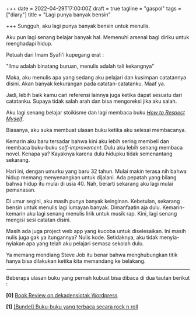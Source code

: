 +++
date = 2022-04-29T17:00:00Z
draft = true
tagline = "gaspol"
tags = ["diary"]
title = "Lagi punya banyak bensin"

+++
Sungguh, aku lagi punya banyak bensin untuk menulis.

Aku pun lagi senang belajar banyak hal. Memenuhi arsenal bagi diriku untuk menghadapi hidup.

Petuah dari Imam Syafi'i kupegang erat :

"Ilmu adalah binatang buruan, menulis adalah tali kekangnya"

Maka, aku menulis apa yang sedang aku pelajari dan kusimpan catatannya disini. Akan banyak kekurangan pada catatan-catatanku. Maaf ya.

Jadi, lebih baik kamu cari referensi lainnya juga ketika dapat sesuatu dari catatanku. Supaya tidak salah arah dan bisa mengoreksi jika aku salah.

Aku lagi senang belajar stoikisme dan lagi membaca buku [_How to Respect Myself_](https://www.goodreads.com/book/show/52465880-how-to-respect-myself).

Biasanya, aku suka membuat ulasan buku ketika aku selesai membacanya.

Kemarin aku baru tersadar bahwa kini aku lebih sering membeli dan membaca buku-buku _self-improvement_. Dulu aku lebih senang membaca novel. Kenapa ya? Kayaknya karena dulu hidupku tidak semenantang sekarang.

Hari ini, dengan umurku yang baru 32 tahun. Mulai makin terasa nih bahwa hidup memang menyenangkan untuk dijalani. Ada pepatah yang bilang bahwa hidup itu mulai di usia 40. Nah, berarti sekarang aku lagi mulai pemanasan.

Di umur segini, aku masih punya banyak keinginan. Kebetulan, sekarang bensin untuk menulis lagi lumayan banyak. Dimanfaatin aja dulu. Kemarin-kemarin aku lagi senang menulis lirik untuk musik rap. Kini, lagi senang mengisi sesi catatan disini.

Masih ada juga project web app yang kucoba untuk diselesaikan. Ini masih nulis juga gak ya itungannya? Nulis kode. Setidaknya, aku tidak menyia-nyiakan apa yang telah aku pelajari semasa sekolah dulu.

Ya memang mendiang Steve Job itu benar bahwa menghubungkan titik hanya bisa dilakukan ketika kita memandang ke belakang.

***

Beberapa ulasan buku yang pernah kubuat bisa dibaca di dua tautan berikut :

**\[0\]** [Book Review on dekadensiotak Wordpress](https://dekadensiotak.wordpress.com/category/review/book-review/)

**\[1\]** [\[Bundel\] Buku-buku yang terbaca secara rock n roll](https://anugrahra.space/seri-tulisan/buku-buku-yang-terbaca-secara-rock-n-roll/)